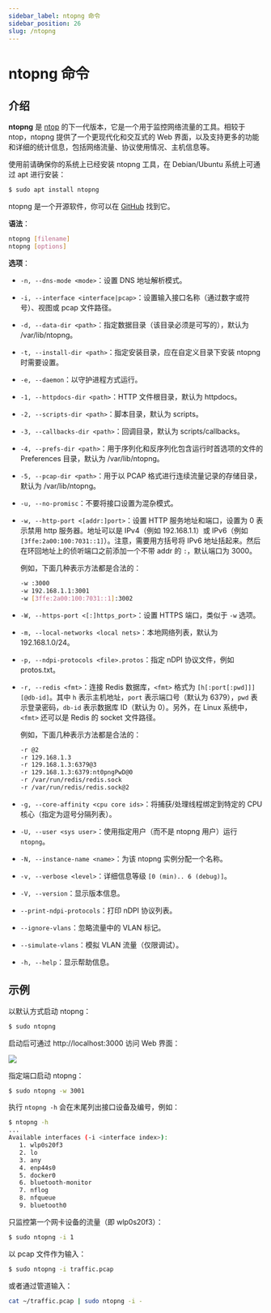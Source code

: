 ```yaml
---
sidebar_label: ntopng 命令
sidebar_position: 26
slug: /ntopng
---
```


# ntopng 命令



## 介绍

**ntopng** 是 [ntop](/linux-command/ntop) 的下一代版本，它是一个用于监控网络流量的工具。相较于 ntop，ntopng 提供了一个更现代化和交互式的 Web 界面，以及支持更多的功能和详细的统计信息，包括网络流量、协议使用情况、主机信息等。

使用前请确保你的系统上已经安装 ntopng 工具，在 Debian/Ubuntu 系统上可通过 apt 进行安装：

```bash
$ sudo apt install ntopng
```

ntopng 是一个开源软件，你可以在 [GitHub](https://github.com/ntop/ntopng) 找到它。

**语法**：

```bash
ntopng [filename]
ntopng [options]
```

**选项**：

- `-n, --dns-mode <mode>`：设置 DNS 地址解析模式。

- `-i, --interface <interface|pcap>`：设置输入接口名称（通过数字或符号）、视图或 pcap 文件路径。

- `-d, --data-dir <path>`：指定数据目录（该目录必须是可写的），默认为 /var/lib/ntopng。

- `-t, --install-dir <path>`：指定安装目录，应在自定义目录下安装 ntopng 时需要设置。

- `-e, --daemon`：以守护进程方式运行。

- `-1, --httpdocs-dir <path>`：HTTP 文件根目录，默认为 httpdocs。

- `-2, --scripts-dir <path>`：脚本目录，默认为 scripts。

- `-3, --callbacks-dir <path>`：回调目录，默认为 scripts/callbacks。

- `-4, --prefs-dir <path>`：用于序列化和反序列化包含运行时首选项的文件的 Preferences 目录，默认为 /var/lib/ntopng。

- `-5, --pcap-dir <path>`：用于以 PCAP 格式进行连续流量记录的存储目录，默认为 /var/lib/ntopng。

- `-u, --no-promisc`：不要将接口设置为混杂模式。

- `-w, --http-port <[addr:]port>`：设置 HTTP 服务地址和端口，设置为 0 表示禁用 http 服务器。地址可以是 IPv4（例如 192.168.1.1）或 IPv6（例如 `[3ffe:2a00:100:7031::1]`）。注意，需要用方括号将 IPv6 地址括起来。然后在环回地址上的侦听端口之前添加一个不带 addr 的 `:`，默认端口为 3000。

  例如，下面几种表示方法都是合法的：

  ```bash
  -w :3000
  -w 192.168.1.1:3001
  -w [3ffe:2a00:100:7031::1]:3002
  ```

- `-W, --https-port <[:]https_port>`：设置 HTTPS 端口，类似于 `-w` 选项。

- `-m, --local-networks <local nets>`：本地网络列表，默认为 192.168.1.0/24。

- `-p, --ndpi-protocols <file>.protos`：指定 nDPI 协议文件，例如 protos.txt。

- `-r, --redis <fmt>`：连接 Redis 数据库，`<fmt>` 格式为 `[h[:port[:pwd]]][@db-id]`。其中 `h` 表示主机地址，`port` 表示端口号（默认为 6379），`pwd` 表示登录密码，`db-id` 表示数据库 ID（默认为 0）。另外，在 Linux 系统中，`<fmt>` 还可以是 Redis 的 socket 文件路径。

  例如，下面几种表示方法都是合法的：

  ```bash
  -r @2
  -r 129.168.1.3
  -r 129.168.1.3:6379@3
  -r 129.168.1.3:6379:nt0pngPwD@0
  -r /var/run/redis/redis.sock
  -r /var/run/redis/redis.sock@2
  ```

- `-g, --core-affinity <cpu core ids>`：将捕获/处理线程绑定到特定的 CPU 核心（指定为逗号分隔列表）。

- `-U, --user <sys user>`：使用指定用户（而不是 ntopng 用户）运行 `ntopng`。

- `-N, --instance-name <name>`：为该 ntopng 实例分配一个名称。

- `-v, --verbose <level>`：详细信息等级 `[0 (min).. 6 (debug)]`。

- `-V, --version`：显示版本信息。

- `--print-ndpi-protocols`：打印 nDPI 协议列表。

- `--ignore-vlans`：忽略流量中的 VLAN 标记。

- `--simulate-vlans`：模拟 VLAN 流量（仅限调试）。

- `-h, --help`：显示帮助信息。



## 示例

以默认方式启动 ntopng：

```bash
$ sudo ntopng
```

启动后可通过 http://localhost:3000 访问 Web 界面：

![](https://static.getiot.tech/ntopng-web.png#center)

指定端口启动 ntopng：

```bash
$ sudo ntopng -w 3001
```

执行 `ntopng -h` 会在末尾列出接口设备及编号，例如：

```bash
$ ntopng -h
...
Available interfaces (-i <interface index>):
   1. wlp0s20f3
   2. lo
   3. any
   4. enp44s0
   5. docker0
   6. bluetooth-monitor
   7. nflog
   8. nfqueue
   9. bluetooth0
```

只监控第一个网卡设备的流量（即 wlp0s20f3）：

```bash
$ sudo ntopng -i 1
```

以 pcap 文件作为输入：

```bash
$ sudo ntopng -i traffic.pcap
```

或者通过管道输入：

```bash
cat ~/traffic.pcap | sudo ntopng -i -
```


